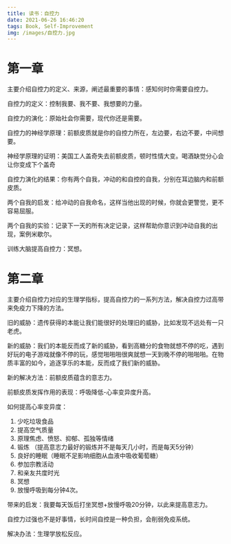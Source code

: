 ```yaml
---
title: 读书：自控力
date: 2021-06-26 16:46:20
tags: Book, Self-Improvement
img: /images/自控力.jpg
---
```


# 第一章
主要介绍自控力的定义、来源，阐述最重要的事情：感知何时你需要自控力。

自控力的定义：控制我要、我不要、我想要的力量。

自控力的演化：原始社会你需要，现代你还是需要。

自控力的神经学原理：前额皮质就是你的自控力所在，左边要，右边不要，中间想要。

神经学原理的证明：美国工人盖奇失去前额皮质，顿时性情大变。喝酒缺觉分心会让你变成下个盖奇

自控力演化的结果：你有两个自我，冲动的和自控的自我，分别在耳边脑内和前额皮质。

两个自我的启发：给冲动的自我命名，这样当他出现的时候，你就会更警觉，更不容易屈服。

两个自我的实验：记录下一天的所有决定记录，这样帮助你意识到冲动自我的出现，案例米歇尔。

训练大脑提高自控力：冥想。


# 第二章
主要介绍自控力对应的生理学指标，提高自控力的一系列方法，解决自控力过高带来免疫力下降的方法。

旧的威胁：遗传获得的本能让我们能很好的处理旧的威胁，比如发现不远处有一只老虎。

新的威胁：我们的本能反而成了新的威胁，看到高糖分的食物就想不停的吃，遇到好玩的电子游戏就像不停的玩，感觉啪啪啪很爽就想一天到晚不停的啪啪啪。在物质丰富的如今，追逐享乐的本能，反而成了我们新的威胁。

新的解决方法：前额皮质蕴含的意志力。

前额皮质发挥作用的表现：呼吸降低-心率变异度升高。

如何提高心率变异度：
1. 少吃垃圾食品
2. 提高空气质量
3. 原理焦虑、愤怒、抑郁、孤独等情绪
4. 锻炼 （提高意志力最好的锻炼并不是每天几小时，而是每天5分钟）
5. 良好的睡眠（睡眠不足影响细胞从血液中吸收葡萄糖）
6. 参加宗教活动
7. 和亲友共度时光
8. 冥想
9. 放慢呼吸到每分钟4次。

带来的启发：我要每天饭后打坐冥想+放慢呼吸20分钟，以此来提高意志力。

自控力过强也不是好事情，长时间自控是一种负担，会削弱免疫系统。

解决办法：生理学放松反应。